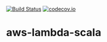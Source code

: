 [![Build Status](https://travis-ci.org/ElisaBaum/aws-lambda-scala.png?branch=master)](https://travis-ci.org/ElisaBaum/aws-lambda-scala)
[![codecov.io](https://codecov.io/github/ElisaBaum/aws-lambda-scala/coverage.svg?branch=master)](https://codecov.io/github/ElisaBaum/aws-lambda-scala)

# aws-lambda-scala
